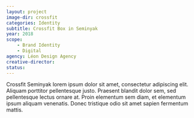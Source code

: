```yaml
---
layout: project
image-dir: crossfit
categories: Identity
subtitle: Crossfit Box in Seminyak
year: 2018
scope: 
    - Brand Identity
    - Digital
agency: Léon Design Agency
creative-director:
status:
---
```

Crossfit Seminyak lorem ipsum dolor sit amet, consectetur adipiscing elit. Aliquam porttitor pellentesque justo. Praesent blandit dolor sem, sed pellentesque lectus ornare at. Proin elementum sem diam, et elementum ipsum aliquam venenatis. Donec tristique odio sit amet sapien fermentum mattis.